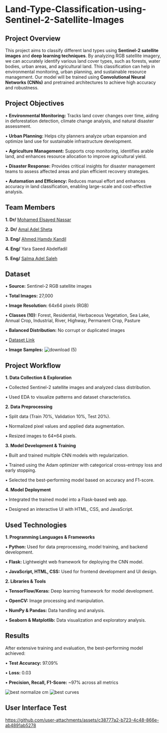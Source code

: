 # Land-Type-Classification-using-Sentinel-2-Satellite-Images
## Project Overview
This project aims to classify different land types using **Sentinel-2 satellite images** and **deep 
learning techniques**. By analyzing RGB satellite imagery, we can accurately identify various 
land cover types, such as forests, water bodies, urban areas, and agricultural land. This 
classification can help in environmental monitoring, urban planning, and sustainable resource 
management. Our model will be trained using **Convolutional Neural Networks (CNNs)** and 
pretrained architectures to achieve high accuracy and robustness.

## Project Objectives
• **Environmental Monitoring:** Tracks land cover changes over time, aiding in deforestation detection, climate change analysis, and natural disaster assessment.

• **Urban Planning:** Helps city planners analyze urban expansion and optimize land use for sustainable infrastructure development.

• **Agriculture Management:** Supports crop monitoring, identifies arable land, and enhances resource allocation to improve agricultural yield.

• **Disaster Response:** Provides critical insights for disaster management teams to assess affected areas and plan efficient recovery strategies.

• **Automation and Efficiency:** Reduces manual effort and enhances accuracy in land classification, enabling large-scale and cost-effective analysis.

## Team Members
**1. Dr/** [Mohamed Elsayed Nassar](https://github.com/Mohamed-Nassar88)

**2. Dr/** [Amal Adel Sheta](https://github.com/DrAmalSheta)

**3. Eng/** [Ahmed Hamdy Kandil](https://github.com/AhmedKandil2014)

**4. Eng/** Yara Saeed Abdelfadil

**5. Eng/** [Salma Adel Saleh](https://github.com/salmadel)

## Dataset
• **Source:** Sentinel-2 RGB satellite images

• **Total Images:** 27,000

• **Image Resolution:** 64x64 pixels (RGB)

• **Classes (10):** Forest, Residential, Herbaceous Vegetation, Sea Lake, Annual Crop, Industrial, River, Highway, Permanent Crop, Pasture

• **Balanced Distribution:** No corrupt or duplicated images

• [Dataset Link](https://www.kaggle.com/datasets/salmaadell/eurosat-rgb)

• **Image Samples:**
![download (5)](https://github.com/user-attachments/assets/76a77590-77a7-4f5d-8124-35e1ae293458)


## Project Workflow
**1. Data Collection & Exploration**

• Collected Sentinel-2 satellite images and analyzed class distribution.

• Used EDA to visualize patterns and dataset characteristics.

**2. Data Preprocessing**

• Split data (Train 70%, Validation 10%, Test 20%).

• Normalized pixel values and applied data augmentation.

• Resized images to 64×64 pixels.

**3. Model Development & Training**

• Built and trained multiple CNN models with regularization.

• Trained using the Adam optimizer with categorical cross-entropy loss and early stopping.

• Selected the best-performing model based on accuracy and F1-score.

**4. Model Deployment**

• Integrated the trained model into a Flask-based web app.

• Designed an interactive UI with HTML, CSS, and JavaScript.

## Used Technologies
**1. Programming Languages & Frameworks**

• **Python:** Used for data preprocessing, model training, and backend development.

• **Flask:** Lightweight web framework for deploying the CNN model.

• **JavaScript, HTML, CSS:** Used for frontend development and UI design.

**2. Libraries & Tools**

• **TensorFlow/Keras:** Deep learning framework for model development.

• **OpenCV:** Image processing and manipulation.

• **NumPy & Pandas:** Data handling and analysis.

• **Seaborn & Matplotlib:** Data visualization and exploratory analysis.

## Results
After extensive training and evaluation, the best-performing model achieved:

• **Test Accuracy:** 97.09%

• **Loss:** 0.03

• **Precision, Recall, F1-Score:** ~97% across all metrics

![best normalize cm](https://github.com/user-attachments/assets/104b7945-5c49-4957-a51c-f40d96bd71c2)
![best curves](https://github.com/user-attachments/assets/78bc3a9e-d126-4399-8738-17848d72f699)


## User Interface Test


https://github.com/user-attachments/assets/c38777a2-b723-4c48-866e-ab4891ab5278


